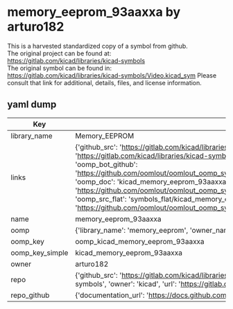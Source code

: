 # memory_eeprom_93aaxxa by arturo182  
This is a harvested standardized copy of a symbol from github.  
The original project can be found at:  
https://gitlab.com/kicad/libraries/kicad-symbols  
The original symbol can be found in:
https://gitlab.com/kicad/libraries/kicad-symbols/Video.kicad_sym
Please consult that link for additional, details, files, and license information.  
## yaml dump  
| Key | Value |  
| --- | --- |  
| library_name | Memory_EEPROM |  
| links | {'github_src': 'https://gitlab.com/kicad/libraries/kicad-symbols/Video.kicad_sym', 'github_src_repo': 'https://gitlab.com/kicad/libraries/kicad-symbols', 'oomp_bot': 'kicad_memory_eeprom_93aaxxa/working', 'oomp_bot_github': 'https://github.com/oomlout/oomlout_oomp_symbol_bot/tree/main/kicad_memory_eeprom_93aaxxa/working', 'oomp_doc': 'kicad_memory_eeprom_93aaxxa/working', 'oomp_doc_github': 'https://github.com/oomlout/oomlout_oomp_symbol_doc/tree/main/kicad_memory_eeprom_93aaxxa/working', 'oomp_src_flat': 'symbols_flat/kicad_memory_eeprom_93aaxxa/working', 'oomp_src_flat_github': 'https://github.com/oomlout/oomlout_oomp_symbol_src/tree/main/kicad_memory_eeprom_93aaxxa/working'} |  
| name | memory_eeprom_93aaxxa |  
| oomp | {'library_name': 'memory_eeprom', 'owner_name': 'kicad', 'symbol_name': 'memory_eeprom_93aaxxa'} |  
| oomp_key | oomp_kicad_memory_eeprom_93aaxxa |  
| oomp_key_simple | kicad_memory_eeprom_93aaxxa |  
| owner | arturo182 |  
| repo | {'github_src': 'https://gitlab.com/kicad/libraries/kicad-symbols/Video.kicad_sym', 'name': 'libraries/kicad-symbols', 'owner': 'kicad', 'url': 'https://gitlab.com/kicad/libraries/kicad-symbols'} |  
| repo_github | {'documentation_url': 'https://docs.github.com/rest/repos/repos#get-a-repository', 'message': 'Not Found'} |  

